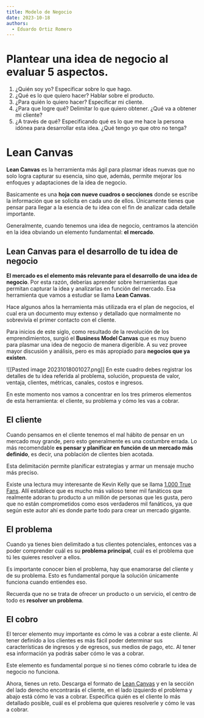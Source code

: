 ```yaml
---
title: Modelo de Negocio
date: 2023-10-18
authors:
  - Eduardo Ortiz Romero
---
```

# Plantear una idea de negocio al evaluar 5 aspectos.

1. ¿Quién soy yo? Especificar sobre lo que hago.
2. ¿Qué es lo que quiero hacer? Hablar sobre el producto.
3. ¿Para quién lo quiero hacer? Especificar mi cliente.
4. ¿Para que logre qué? Delimitar lo que quiero obtener. ¿Qué va a obtener mi cliente?
5. ¿A través de qué? Especificando qué es lo que me hace la persona idónea para desarrollar esta idea. ¿Qué tengo yo que otro no tenga?
# Lean Canvas

**Lean Canvas** es la herramienta más ágil para plasmar ideas nuevas que no solo logra capturar su esencia, sino que, además, permite mejorar los enfoques y adaptaciones de la idea de negocio.

Basicamente es una **hoja con nueve cuadros o secciones** donde se escribe la información que se solicita en cada uno de ellos. Únicamente tienes que pensar para llegar a la esencia de tu idea con el fin de analizar cada detalle importante.

Generalmente, cuando tenemos una idea de negocio, centramos la atención en la idea obviando un elemento fundamental: **el mercado**.

## Lean Canvas para el desarrollo de tu idea de negocio

**El mercado es el elemento más relevante para el desarrollo de una idea de negocio**. Por esta razón, deberías aprender sobre herramientas que permitan capturar la idea y analizarlas en función del mercado. Esa herramienta que vamos a estudiar se llama **Lean Canvas**.

Hace algunos años la herramienta más utilizada era el plan de negocios, el cual era un documento muy extenso y detallado que normalmente no sobrevivía el primer contacto con el cliente.

Para inicios de este siglo, como resultado de la revolución de los emprendimientos, surgió el **Business Model Canvas** que es muy bueno para plasmar una idea de negocio de manera digerible. A su vez provee mayor discusión y análisis, pero es más apropiado para **negocios que ya existen**.

![[Pasted image 20231018001027.png]]
En este cuadro debes registrar los detalles de tu idea referida al problema, solución, propuesta de valor, ventaja, clientes, métricas, canales, costos e ingresos.

En este momento nos vamos a concentrar en los tres primeros elementos de esta herramienta: el cliente, su problema y cómo les vas a cobrar.

## El cliente

Cuando pensamos en el cliente tenemos el mal hábito de pensar en un mercado muy grande, pero esto generalmente es una costumbre errada. Lo más recomendable **es pensar y planificar en función de un mercado más definido**, es decir, una población de clientes bien acotada.

Esta delimitación permite planificar estrategias y armar un mensaje mucho más preciso.

Existe una lectura muy interesante de Kevin Kelly que se llama [1.000 True Fans](https://kk.org/thetechnium/1000-true-fans/). Allí establece que es mucho más valioso tener mil fanáticos que realmente adoran tu producto a un millón de personas que les gusta, pero que no están comprometidos como esos verdaderos mil fanáticos, ya que según este autor ahí es donde parte todo para crear un mercado gigante.

## El problema

Cuando ya tienes bien delimitado a tus clientes potenciales, entonces vas a poder comprender cuál es su **problema principal**, cuál es el problema que tú les quieres resolver a ellos.

Es importante conocer bien el problema, hay que enamorarse del cliente y de su problema. Esto es fundamental porque la solución únicamente funciona cuando entiendes eso.

Recuerda que no se trata de ofrecer un producto o un servicio, el centro de todo es **resolver un problema**.

## El cobro

El tercer elemento muy importante es cómo le vas a cobrar a este cliente. Al tener definido a los clientes es más fácil poder determinar sus características de ingresos y de egresos, sus medios de pago, etc. Al tener esa información ya podrás saber cómo le vas a cobrar.

Este elemento es fundamental porque si no tienes cómo cobrarle tu idea de negocio no funciona.

Ahora, tienes un reto. Descarga el formato de [Lean Canvas](https://docs.google.com/spreadsheets/d/1P03445aUsIOXJ6GT9shQRQlGqY2e3a7C/edit?amp;ouid=102594316758562758267&rtpof=true&sd=true#gid=199619000) y en la sección del lado derecho encontrarás el cliente, en el lado izquierdo el problema y abajo está cómo le vas a cobrar. Específica quién es el cliente lo más detallado posible, cuál es el problema que quieres resolverle y cómo le vas a cobrar.